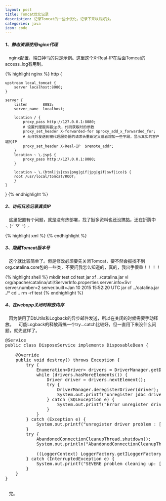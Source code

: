 ```yaml
---
layout: post
title: Tomcat优化记录
description: 记录Tomcat的一些小优化，记录下来以后好找。
categories: java
icon: code
---
```

##### 1、静态资源使用nginx代理 #####
&nbsp;&nbsp;  <xcode>nginx</xcode>配置，端口神马的只是示例。这里这个<xcode>X-Real-IP</xcode>在后面<xcode>Tomcat</xcode>的<xcode>access_log</xcode>有用到。

{% highlight nginx %}
http {

    upstream local_tomcat {
        server localhost:8080;
    }
    
    server {
        listen       8082;
        server_name  localhost;

        location / {
            proxy_pass http://127.0.0.1:8080;
            # 设置代理服务器ip头，代码获取时的参数
            proxy_set_header X-forwarded-for $proxy_add_x_forwarded_for;
            # 允许将发送到被代理服务器的请求头重新定义或者增加一些字段，显示真实的客户端的IP
            proxy_set_header X-Real-IP  $remote_addr;
        }
        location ~ \.jsp$ {
            proxy_pass http://127.0.0.1:8080;
        }
		
        location ~ \.(html|js|css|png|gif|jpg|gif|swf|ico)$ {
	    root /usr/local/tomcat/ROOT;
        }
    }
}
{% endhighlight %}

##### 2、访问日志记录真实IP #####
&nbsp;&nbsp;  这里配置有个问题，就是没有热部署，找了挺多资料也还没搞掂，还在折腾中╮(╯▽╰)╭

{% highlight xml %}
<Host name="localhost" appBase="webapps" unpackWARs="true" autoDeploy="true" deployOnStartup="false">
    <!--这里的docBase路径改到非webapps目录, 否则会导致初始化两次-->
	<Context path="/" docBase="/usr/local/tomcat/apps/xxxxx" debug="0" privileged="true" reloadable="true"/>
    <!--远程主机ip 访问时间 HTTP请求的第一行 HTTP状态码 处理请求所耗费的毫秒数-->
    <Valve className="org.apache.catalina.valves.AccessLogValve" directory="logs"
           prefix="access_log" suffix=".txt"
           pattern="%{X-Real-IP}i  %t &quot;%r&quot; %s %D" />
</Host>
{% endhighlight %}

##### 3、隐藏Tomcat版本号 #####
&nbsp;&nbsp;  这个就比较简单了。但是修改必须要先关闭<xcode>Tomcat</xcode>，要不然会报找不到<xcode>org.catalina.core</xcode>包的一些类，不要问我怎么知道的，真的，我出手很重！！！！

{% highlight shell %}
mkdir test
cd test
jar xf ../catalina.jar
vi org/apache/catalina/util/ServerInfo.properties
server.info=Svr
server.number=2
server.built=Jan 10 2015 15:52:20 UTC
jar cf ../catalina.jar ./*
cd ..
rm -rf test
{% endhighlight %}

##### 4、在webapp关闭时释放内存 #####
&nbsp;&nbsp;  因为使用了<xcode>DbUtils</xcode>和<xcode>Logback</xcode>的异步邮件发送，所以在关闭的时候需要手动释放。
&nbsp;&nbsp;  可能<xcode>Logback</xcode>的释放再搞一个<xcode>try...catch</xcode>比较好，但一直用下来没什么问题，就先这样了。

<pre class="prettyprint">
<icode class="java">@Service
public class DisposeService implements DisposableBean {

    @Override
    public void destroy() throws Exception {
        try {
            Enumeration&lt;Driver&gt; drivers = DriverManager.getDrivers();
            while (drivers.hasMoreElements()) {
                Driver driver = drivers.nextElement();
                try {
                    DriverManager.deregisterDriver(driver);
                    System.out.printf("unregister jdbc driver: [%s]\n", driver);
                } catch (SQLException e) {
                    System.out.printf("Error unregister driver: [%s]\n ", driver);
                }
            }
        } catch (Exception e) {
            System.out.printf("unregister driver problem : [%s]\n", e.getMessage());
        }
        try {
            AbandonedConnectionCleanupThread.shutdown();
            System.out.println("AbandonedConnectionCleanupThread shutdown");

            ((LoggerContext) LoggerFactory.getILoggerFactory()).stop();
        } catch (InterruptedException e) {
            System.out.printf("SEVERE problem cleaning up: [%s]\n", e.getMessage());
        }
    }
}
</icode>
</pre>

&nbsp;&nbsp;  完。
